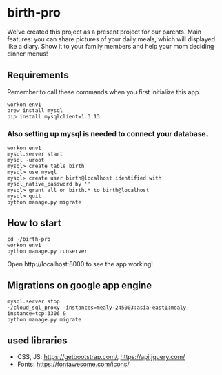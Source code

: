 # birth-pro
We've created this project as a present project for our parents.
Main features: you can share pictures of your daily meals, which will displayed like a diary. Show it to your family members and help your mom deciding dinner menus!

## Requirements
Remember to call these commands when you first initialize this app.
```
workon env1
brew install mysql
pip install mysqlclient=1.3.13
```

### Also setting up mysql is needed to connect your database.
```
workon env1
mysql.server start
mysql -uroot
mysql> create table birth
mysql> use mysql
mysql> create user birth@localhost identified with mysql_native_password by ''
mysql> grant all on birth.* to birth@localhost
mysql> quit
python manage.py migrate
```

## How to start
```
cd ~/birth-pro
workon env1
python manage.py runserver
```

Open http://localhost:8000 to see the app working!


## Migrations on google app engine
```
mysql.server stop
~/cloud_sql_proxy -instances=mealy-245003:asia-east1:mealy-instance=tcp:3306 &
python manage.py migrate
```

## used libraries
- CSS, JS: https://getbootstrap.com/, https://api.jquery.com/
- Fonts: https://fontawesome.com/icons/
